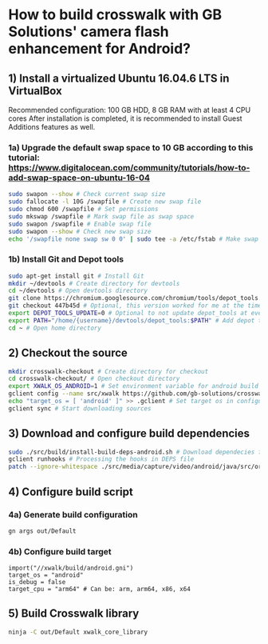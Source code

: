 # How to build crosswalk with GB Solutions' camera flash enhancement for Android?

## 1) Install a virtualized Ubuntu 16.04.6 LTS in VirtualBox

Recommended configuration: 100 GB HDD, 8 GB RAM with at least 4 CPU cores
After installation is completed, it is recommended to install Guest Additions features as well.

### 1a) Upgrade the default swap space to 10 GB according to this tutorial: https://www.digitalocean.com/community/tutorials/how-to-add-swap-space-on-ubuntu-16-04

```bash
sudo swapon --show # Check current swap size
sudo fallocate -l 10G /swapfile # Create new swap file
sudo chmod 600 /swapfile # Set permissions
sudo mkswap /swapfile # Mark swap file as swap space
sudo swapon /swapfile # Enable swap file
sudo swapon --show # Check new swap size
echo '/swapfile none swap sw 0 0' | sudo tee -a /etc/fstab # Make swap settings permanent
```

### 1b) Install Git and Depot tools

```bash
sudo apt-get install git # Install Git
mkdir ~/devtools # Create directory for devtools
cd ~/devtools # Open devtools directory
git clone https://chromium.googlesource.com/chromium/tools/depot_tools.git # Clone the master brach of depot tools
git checkout 447b45d # Optional, this version worked for me at the time of writing this tutorial
export DEPOT_TOOLS_UPDATE=0 # Optional to not update depot_tools at every gclient usage
export PATH="/home/{username}/devtools/depot_tools:$PATH" # Add depot tools to the PATH
cd ~ # Open home directory
```

## 2) Checkout the source

```bash
mkdir crosswalk-checkout # Create directory for checkout
cd crosswalk-checkout/ # Open checkout directory
export XWALK_OS_ANDROID=1 # Set environment variable for android build
gclient config --name src/xwalk https://github.com/gb-solutions/crosswalk.git # Configure gclient
echo "target_os = [ 'android' ]" >> .gclient # Set target os in configuration file
gclient sync # Start downloading sources
```

## 3) Download and configure build dependencies

```bash
sudo ./src/build/install-build-deps-android.sh # Download dependecies for android build
gclient runhooks # Processing the hooks in DEPS file
patch --ignore-whitespace ./src/media/capture/video/android/java/src/org/chromium/media/VideoCaptureCamera2.java ./src/xwalk/patch/camera_flash.diff # Apply camera flash enhancement
```

## 4) Configure build script

### 4a) Generate build configuration

```bash
gn args out/Default
```

### 4b) Configure build target 

```console
import("//xwalk/build/android.gni")
target_os = "android"
is_debug = false
target_cpu = "arm64" # Can be: arm, arm64, x86, x64
```

## 5) Build Crosswalk library

```bash
ninja -C out/Default xwalk_core_library
```
